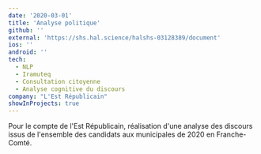 ```yaml
---
date: '2020-03-01'
title: 'Analyse politique'
github: ''
external: 'https://shs.hal.science/halshs-03128389/document'
ios: ''
android: ''
tech:
  - NLP
  - Iramuteq
  - Consultation citoyenne
  - Analyse cognitive du discours
company: "L'Est Républicain"
showInProjects: true
---
```


Pour le compte de l'Est Républicain, réalisation d'une analyse des discours issus de l'ensemble des candidats aux municipales de 2020 en Franche-Comté.
